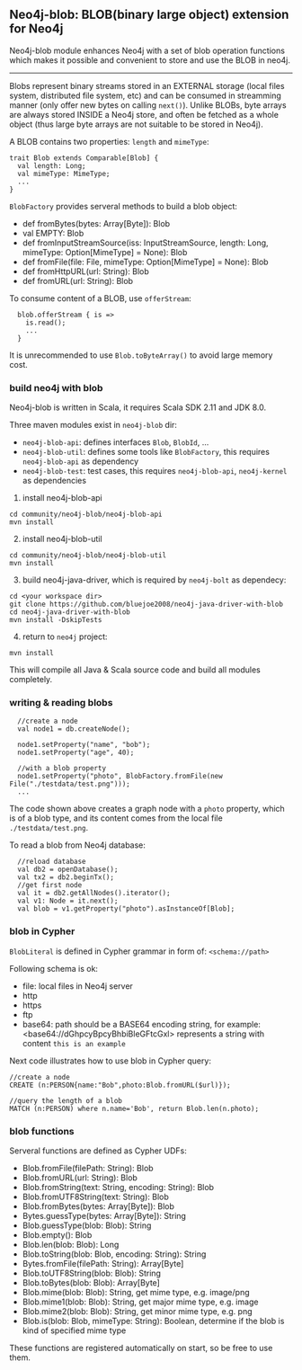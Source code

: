 ## Neo4j-blob: BLOB(binary large object) extension for Neo4j 

Neo4j-blob module enhances Neo4j with a set of blob operation functions which makes it possible and convenient to store and use the BLOB in neo4j.

---
Blobs represent binary streams stored in an EXTERNAL storage (local files system, distributed file system, etc) and can be consumed in streamming manner (only offer new bytes on calling `next()`). Unlike BLOBs, byte arrays are always stored INSIDE a Neo4j store, and often be fetched as a whole object (thus large byte arrays are not suitable to be stored in Neo4j).

A BLOB contains two properties: `length` and `mimeType`:

```
trait Blob extends Comparable[Blob] {
  val length: Long;
  val mimeType: MimeType;
  ...
}
```

`BlobFactory` provides serveral methods to build a blob object:

* def fromBytes(bytes: Array[Byte]): Blob
* val EMPTY: Blob 
* def fromInputStreamSource(iss: InputStreamSource, length: Long, mimeType: Option[MimeType] = None): Blob
* def fromFile(file: File, mimeType: Option[MimeType] = None): Blob
* def fromHttpURL(url: String): Blob
* def fromURL(url: String): Blob

To consume content of a BLOB, use `offerStream`:
```
  blob.offerStream { is =>
    is.read();
    ...
  }
```

It is unrecommended to use `Blob.toByteArray()` to avoid large memory cost.

### build neo4j with blob

Neo4j-blob is written in Scala, it requires Scala SDK 2.11 and JDK 8.0.

Three maven modules exist in `neo4j-blob` dir: 
* `neo4j-blob-api`: defines interfaces `Blob`, `BlobId`, ...
* `neo4j-blob-util`: defines some tools like `BlobFactory`, this requires `neo4j-blob-api` as dependency
* `neo4j-blob-test`: test cases, this requires `neo4j-blob-api`, `neo4j-kernel` as dependencies

1. install neo4j-blob-api
```
cd community/neo4j-blob/neo4j-blob-api
mvn install
```

2. install neo4j-blob-util
```
cd community/neo4j-blob/neo4j-blob-util
mvn install
```

3. build neo4j-java-driver, which is required by `neo4j-bolt` as dependecy:
```
cd <your workspace dir>
git clone https://github.com/bluejoe2008/neo4j-java-driver-with-blob
cd neo4j-java-driver-with-blob
mvn install -DskipTests
```

4. return to `neo4j` project:
```
mvn install
```

This will compile all Java & Scala source code and build all modules completely.

### writing & reading blobs

```
  //create a node
  val node1 = db.createNode();

  node1.setProperty("name", "bob");
  node1.setProperty("age", 40);

  //with a blob property
  node1.setProperty("photo", BlobFactory.fromFile(new File("./testdata/test.png")));
  ...
```

The code shown above creates a graph node with a `photo` property, which is of a blob type, and its content comes from the local file `./testdata/test.png`.

To read a blob from Neo4j database:
```
  //reload database
  val db2 = openDatabase();
  val tx2 = db2.beginTx();
  //get first node
  val it = db2.getAllNodes().iterator();
  val v1: Node = it.next();
  val blob = v1.getProperty("photo").asInstanceOf[Blob];
```

### blob in Cypher

`BlobLiteral` is defined in Cypher grammar in form of:
`<schema://path>`

Following schema is ok:
* file: local files in Neo4j server
* http
* https
* ftp
* base64: path should be a BASE64 encoding string, for example: \<base64://dGhpcyBpcyBhbiBleGFtcGxl\> represents a string with content `this is an example`

Next code illustrates how to use blob in Cypher query:
```
//create a node
CREATE (n:PERSON{name:"Bob",photo:Blob.fromURL($url)});

//query the length of a blob
MATCH (n:PERSON) where n.name='Bob', return Blob.len(n.photo);
```

### blob functions

Serveral functions are defined as Cypher UDFs:

* Blob.fromFile(filePath: String): Blob
* Blob.fromURL(url: String): Blob
* Blob.fromString(text: String, encoding: String): Blob
* Blob.fromUTF8String(text: String): Blob
* Blob.fromBytes(bytes: Array[Byte]): Blob
* Bytes.guessType(bytes: Array[Byte]): String
* Blob.guessType(blob: Blob): String
* Blob.empty(): Blob
* Blob.len(blob: Blob): Long
* Blob.toString(blob: Blob, encoding: String): String
* Bytes.fromFile(filePath: String): Array[Byte] 
* Blob.toUTF8String(blob: Blob): String
* Blob.toBytes(blob: Blob): Array[Byte]
* Blob.mime(blob: Blob): String, get mime type, e.g. image/png
* Blob.mime1(blob: Blob): String, get major mime type, e.g. image
* Blob.mime2(blob: Blob): String, get minor mime type, e.g. png
* Blob.is(blob: Blob, mimeType: String): Boolean, determine if the blob is kind of specified mime type

These functions are registered automatically on start, so be free to use them.
